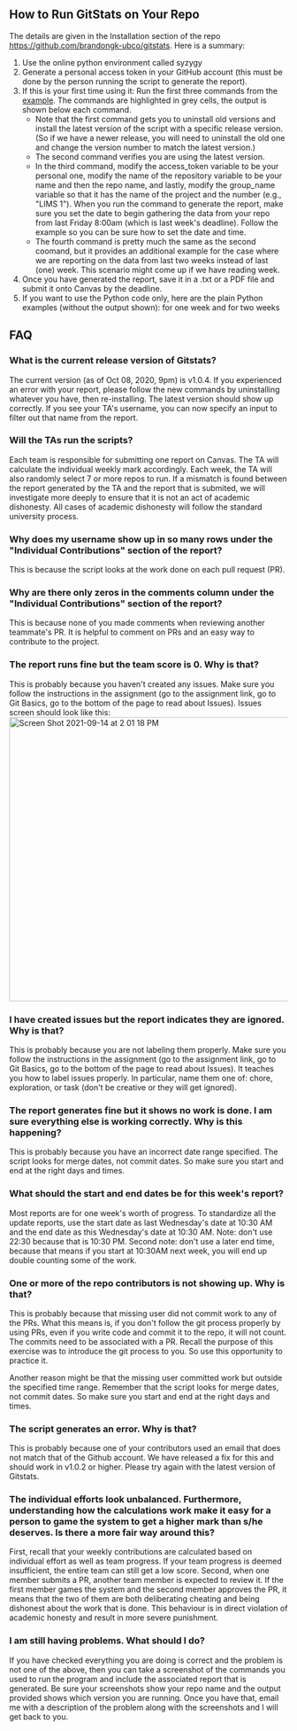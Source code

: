 ## How to Run GitStats on Your Repo

The details are given in the Installation section of the repo https://github.com/brandongk-ubco/gitstats. 
Here is a summary:

1. Use the online python environment called syzygy
2. Generate a personal access token in your GitHub account (this must be done by the person running the script to generate the report).
3. If this is your first time using it: Run the first three commands from the [example](https://github.com/brandongk-ubco/gitstats/blob/master/docs/examples/syzygy.ipynb). The commands are highlighted in grey cells, the output is shown below each command.
    - Note that the first command gets you to uninstall old versions and install the latest version of the script with a specific release version. (So if we have a newer release, you will need to uninstall the old one and change the version number to match the latest version.)
    - The second command verifies you are using the latest version.
    - In the third command, modify the access_token variable to be your personal one, modify the name of the repository variable to be your name and then the repo name, and lastly, modify the group_name variable so that it has the name of the project and the number (e.g., "LIMS 1"). When you run the command to generate the report, make sure you set the date to begin gathering the data from your repo from last Friday 8:00am (which is last week's deadline). Follow the example so you can be sure how to set the date and time.
    - The fourth command is pretty much the same as the second coomand, but it provides an additional example for the case where we are reporting on the data from last two weeks instead of last (one) week. This scenario might come up if we have reading week.
3. Once you have generated the report, save it in a .txt or a PDF file and submit it onto Canvas by the deadline.
4. If you want to use the Python code only, here are the plain Python examples (without the output shown): for one week and for two weeks



## FAQ

### What is the current release version of Gitstats?
The current version (as of Oct 08, 2020, 9pm) is v1.0.4. If you experienced an error with your report, please follow the new commands by uninstalling whatever you have, then re-installing. The latest version should show up correctly.
If you see your TA's username, you can now specify an input to filter out that name from the report.

### Will the TAs run the scripts?
Each team is responsible for submitting one report on Canvas. The TA will calculate the individual weekly mark accordingly. Each week, the TA will also randomly select 7 or more repos to run. If a mismatch is found between the report generated by the TA and the report that is submited, we will investigate more deeply to ensure that it is not an act of academic dishonesty. All cases of academic dishonesty will follow the standard university process.

### Why does my username show up in so many rows under the "Individual Contributions" section of the report?
This is because the script looks at the work done on each pull request (PR).

### Why are there only zeros in the comments column under the "Individual Contributions" section of the report?
This is because none of you made comments when reviewing another teammate's PR. It is helpful to comment on PRs and an easy way to contribute to the project.

### The report runs fine but the team score is 0. Why is that? 
This is probably because you haven't created any issues. Make sure you follow the instructions in the assignment (go to the assignment link, go to Git Basics, go to the bottom of the page to read about Issues).
Issues screen should look like this:
<img width="513" alt="Screen Shot 2021-09-14 at 2 01 18 PM" src="https://user-images.githubusercontent.com/5637220/133333293-b04f5cbb-1f31-45c9-8668-6c865f1260ca.png">


### I have created issues but the report indicates they are ignored. Why is that? 
This is probably because you are not labeling them properly. Make sure you follow the instructions in the assignment (go to the assignment link, go to Git Basics, go to the bottom of the page to read about Issues). It teaches you how to label issues properly. In particular, name them one of: chore, exploration, or task (don't be creative or they will get ignored). 

### The report generates fine but it shows no work is done. I am sure everything else is working correctly. Why is this happening? 
This is probably because you have an incorrect date range specified. The script looks for merge dates, not commit dates. So make sure you start and end at the right days and times.

### What should the start and end dates be for this week's report?
Most reports are for one week's worth of progress. To standardize all the update reports, use the start date as last Wednesday's date at 10:30 AM and the end date as this Wednesday's date at 10:30 AM. Note: don't use 22:30 because that is 10:30 PM. Second note: don't use a later end time, because that means if you start at 10:30AM next week, you will end up double counting some of the work.

### One or more of the repo contributors is not showing up. Why is that? 
This is probably because that missing user did not commit work to any of the PRs. What this means is, if you don't follow the git process properly by using PRs, even if you write code and commit it to the repo, it will not count. The commits need to be associated with a PR. Recall the purpose of this exercise was to introduce the git process to you. So use this opportunity to practice it.

Another reason might be that the missing user committed work but outside the specified time range. Remember that the script looks for merge dates, not commit dates. So make sure you start and end at the right days and times.

### The script generates an error. Why is that?
This is probably because one of your contributors used an email that does not match that of the Github account. We have released a fix for this and should work in v1.0.2 or higher. Please try again with the latest version of Gitstats.

### The individual efforts look unbalanced. Furthermore, understanding how the calculations work make it easy for a person to game the system to get a higher mark than s/he deserves. Is there a more fair way around this?
First, recall that your weekly contributions are calculated based on individual effort as well as team progress. If your team progress is deemed insufficient, the entire team can still get a low score. Second, when one member submits a PR, another team member is expected to review it. If the first member games the system and the second member approves the PR, it means that the two of them are both deliberating cheating and being dishonest about the work that is done. This behaviour is in direct violation of academic honesty and result in more severe punishment.

### I am still having problems. What should I do?
If you have checked everything you are doing is correct and the problem is not one of the above, then you can take a screenshot of the commands you used to run the program and include the associated report that is generated. Be sure your screenshots show your repo name and the output provided shows which version you are running. Once you have that, email me with a description of the problem along with the screenshots and I will get back to you.
